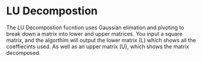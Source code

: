 # LU Decompostion

The LU Decompostion fucntion uses Gaussian elimation and pivoting to break down a matrix into lower and upper matrices. You input a square matrix, and the algorthim will output the lower matrix (L) which shows all the coeffiecints used. As well as an upper matrix (U), which shows the matrix decomposed. 
